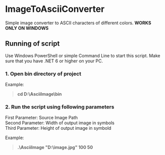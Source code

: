 # ImageToAsciiConverter
Simple image converter to ASCII characters of different colors. **WORKS ONLY ON WINDOWS**

## Running of script
Use Windows PowerShell or simple Command Line to start this script. Make sure that you have .NET 6 or higher on your PC.

### 1. Open bin directory of project
Example: 
> **cd D:\AsciiImage\bin**
### 2. Run the script using following parameters
First Parameter: Source Image Path <br>
Second Parameter: Width of output image in symbols <br>
Third Parameter: Height of output image in symbold <br>

Example: 
> **.\AsciiImage "D:\image.jpg" 100 50**

